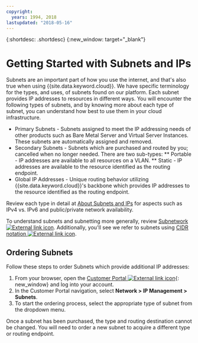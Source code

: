 ```yaml
---
copyright:
  years: 1994, 2018
lastupdated: "2018-05-16"
---
```

{:shortdesc: .shortdesc}
{:new_window: target="_blank"}

# Getting Started with Subnets and IPs

Subnets are an important part of how you use the internet, and that's also true
when using {{site.data.keyword.cloud}}. We have specific terminology for the
types, and uses, of subnets found on our platform. Each subnet provides IP
addresses to resources in different ways. You will encounter the following types
of subnets, and by knowing more about each type of subnet, you can understand
how best to use them in your cloud infrastructure.

  * Primary Subnets - Subnets assigned to meet the IP addressing needs of
    other products such as Bare Metal Server and Virtual Server Instances.
    These subnets are automatically assigned and removed.
  * Secondary Subnets - Subnets which are purchased and routed by you;
    cancelled when no longer needed. There are two sub-types:
  ** Portable - IP addresses are available to all resources on a VLAN.
  ** Static - IP addresses are available to the resource identified as the
     routing endpoint.
  * Global IP Addresses - Unique routing behavior utilizing {{site.data.keyword.cloud}}'s
    backbone which provides IP addresses to the resource identified as the
    routing endpoint.

Review each type in detail at [About Subnets and IPs](about.md) for aspects such
as IPv4 vs. IPv6 and public/private network availability.

To understand subnets and subnetting more generally, review [Subnetwork ![External link icon](../../icons/launch-glyph.svg "External link icon")](https://en.wikipedia.org/wiki/Subnetwork).
Additionally, you'll see we refer to subnets using [CIDR notation ![External link icon](../../icons/launch-glyph.svg "External link icon")](https://en.wikipedia.org/wiki/Classless_Inter-Domain_Routing).


## Ordering Subnets

Follow these steps to order Subnets which provide additional IP addresses:

  1. From your browser, open the [Customer Portal ![External link icon](../../icons/launch-glyph.svg "External link icon")](https://control.softlayer.com/){: new_window} and log into your account.
  2. In the Customer Portal navigation, select **Network > IP Management > Subnets**.
  3. To start the ordering process, select the appropriate type of subnet from the dropdown menu.

Once a subnet has been purchased, the type and routing destination cannot be
changed. You will need to order a new subnet to acquire a different type or
routing endpoint.
